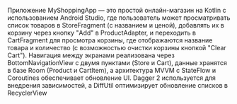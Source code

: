 Приложение MyShoppingApp — это простой онлайн-магазин на Kotlin с использованием Android Studio, где пользователь может просматривать список товаров в StoreFragment (с названием и ценой), добавлять их в корзину через кнопку "Add" в ProductAdapter, и переходить в CartFragment для просмотра корзины, где отображаются название товара и количество (с возможностью очистки корзины кнопкой "Clear Cart"). Навигация между экранами реализована через BottomNavigationView с двумя пунктами (Store и Cart), данные хранятся в базе Room (Product и CartItem), а архитектура MVVM с StateFlow и Coroutines обеспечивает обновление UI. Dagger 2 используется для внедрения зависимостей, а DiffUtil оптимизирует обновление списков в RecyclerView

